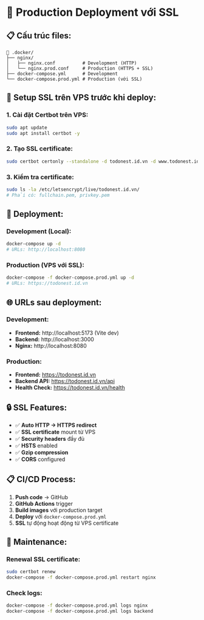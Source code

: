 # 🚀 Production Deployment với SSL

## 📋 Cấu trúc files:

```
📁 .docker/
├── nginx/
│   ├── nginx.conf          # Development (HTTP)
│   └── nginx.prod.conf     # Production (HTTPS + SSL)
├── docker-compose.yml      # Development
└── docker-compose.prod.yml # Production (với SSL)
```

## 🔧 Setup SSL trên VPS trước khi deploy:

### 1. Cài đặt Certbot trên VPS:
```bash
sudo apt update
sudo apt install certbot -y
```

### 2. Tạo SSL certificate:
```bash
sudo certbot certonly --standalone -d todonest.id.vn -d www.todonest.id.vn
```

### 3. Kiểm tra certificate:
```bash
sudo ls -la /etc/letsencrypt/live/todonest.id.vn/
# Phải có: fullchain.pem, privkey.pem
```

## 🚀 Deployment:

### Development (Local):
```bash
docker-compose up -d
# URLs: http://localhost:8080
```

### Production (VPS với SSL):
```bash
docker-compose -f docker-compose.prod.yml up -d
# URLs: https://todonest.id.vn
```

## 🌐 URLs sau deployment:

### Development:
- **Frontend:** http://localhost:5173 (Vite dev)
- **Backend:** http://localhost:3000
- **Nginx:** http://localhost:8080

### Production:
- **Frontend:** https://todonest.id.vn
- **Backend API:** https://todonest.id.vn/api
- **Health Check:** https://todonest.id.vn/health

## 🔒 SSL Features:

- ✅ **Auto HTTP → HTTPS redirect**
- ✅ **SSL certificate** mount từ VPS
- ✅ **Security headers** đầy đủ
- ✅ **HSTS** enabled
- ✅ **Gzip compression**
- ✅ **CORS** configured

## 📋 CI/CD Process:

1. **Push code** → GitHub
2. **GitHub Actions** trigger
3. **Build images** với production target
4. **Deploy** với `docker-compose.prod.yml`
5. **SSL** tự động hoạt động từ VPS certificate

## 🔧 Maintenance:

### Renewal SSL certificate:
```bash
sudo certbot renew
docker-compose -f docker-compose.prod.yml restart nginx
```

### Check logs:
```bash
docker-compose -f docker-compose.prod.yml logs nginx
docker-compose -f docker-compose.prod.yml logs backend
```
